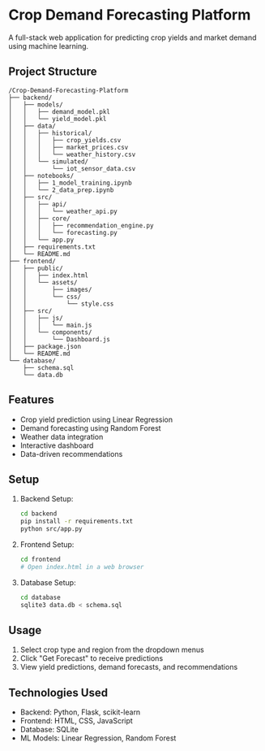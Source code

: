 # Crop Demand Forecasting Platform

A full-stack web application for predicting crop yields and market demand using machine learning.

## Project Structure

```
/Crop-Demand-Forecasting-Platform
├── backend/
│   ├── models/
│   │   ├── demand_model.pkl
│   │   └── yield_model.pkl
│   ├── data/
│   │   ├── historical/
│   │   │   ├── crop_yields.csv
│   │   │   ├── market_prices.csv
│   │   │   └── weather_history.csv
│   │   └── simulated/
│   │       └── iot_sensor_data.csv
│   ├── notebooks/
│   │   ├── 1_model_training.ipynb
│   │   └── 2_data_prep.ipynb
│   ├── src/
│   │   ├── api/
│   │   │   └── weather_api.py
│   │   ├── core/
│   │   │   ├── recommendation_engine.py
│   │   │   └── forecasting.py
│   │   └── app.py
│   ├── requirements.txt
│   └── README.md
├── frontend/
│   ├── public/
│   │   ├── index.html
│   │   └── assets/
│   │       ├── images/
│   │       └── css/
│   │           └── style.css
│   ├── src/
│   │   ├── js/
│   │   │   └── main.js
│   │   └── components/
│   │       └── Dashboard.js
│   ├── package.json
│   └── README.md
└── database/
    ├── schema.sql
    └── data.db
```

## Features

- Crop yield prediction using Linear Regression
- Demand forecasting using Random Forest
- Weather data integration
- Interactive dashboard
- Data-driven recommendations

## Setup

1. Backend Setup:
   ```bash
   cd backend
   pip install -r requirements.txt
   python src/app.py
   ```

2. Frontend Setup:
   ```bash
   cd frontend
   # Open index.html in a web browser
   ```

3. Database Setup:
   ```bash
   cd database
   sqlite3 data.db < schema.sql
   ```

## Usage

1. Select crop type and region from the dropdown menus
2. Click "Get Forecast" to receive predictions
3. View yield predictions, demand forecasts, and recommendations

## Technologies Used

- Backend: Python, Flask, scikit-learn
- Frontend: HTML, CSS, JavaScript
- Database: SQLite
- ML Models: Linear Regression, Random Forest